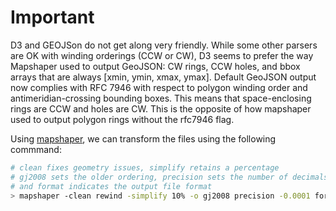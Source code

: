 # Important

D3 and GEOJSon do not get along very friendly.  While some other parsers are OK with winding orderings (CCW or CW), D3 seems to prefer the way Mapshaper used to output GeoJSON: CW rings, CCW holes, and bbox arrays that are always [xmin, ymin, xmax, ymax].  Default GeoJSON output now complies with RFC 7946 with respect to polygon winding order and antimeridian-crossing bounding boxes.  This means that space-enclosing rings are CCW and holes are CW.  This is the opposite of how mapshaper used to output polygon rings without the rfc7946 flag.

Using [mapshaper](https://mapshaper.org), we can transform the files using the following commmand:
```bash
# clean fixes geometry issues, simplify retains a percentage
# gj2008 sets the older ordering, precision sets the number of decimals,
# and format indicates the output file format
> mapshaper -clean rewind -simplify 10% -o gj2008 precision -0.0001 format geojson a.json
```